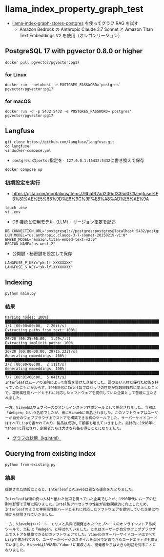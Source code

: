 # llama_index_property_graph_test

- [llama-index-graph-stores-postgres](https://github.com/hmatsu47/llama-index-graph-stores-postgres) を使ってグラフ RAG を試す
  - Amazon Bedrock の Anthropic Claude 3.7 Sonnet と Amazon Titan Text Embeddings V2 を使用（オレゴンリージョン）

## PostgreSQL 17 with pgvector 0.8.0 or higher

```sh:
docker pull pgvector/pgvector:pg17
```

### for Linux

```sh:
docker run --net=host -e POSTGRES_PASSWORD='postgres' pgvector/pgvector:pg17
```

### for macOS

```sh:
docker run -d -p 5432:5432 -e POSTGRES_PASSWORD='postgres' pgvector/pgvector:pg17
```

## Langfuse

```sh:
git clone https://github.com/langfuse/langfuse.git
cd langfuse
vi docker-compose.yml
```

- `postgres:`の`ports:`指定を`- 127.0.0.1:15432:5432`に書き換えて保存

```sh:
docker compose up
```

### 初期設定を実行

- https://qiita.com/moritalous/items/76ba9f2ad200df335d07#langfuse%E3%81%AE%E5%88%9D%E6%9C%9F%E8%A8%AD%E5%AE%9A

```sh:
touch .env
vi .env
```

- DB 接続と使用モデル（LLM）・リージョン指定を記述

```text:
DB_CONNECTION_URL="postgresql://postgres:postgres@localhost:5432/postgres"
LLM_MODEL="us.anthropic.claude-3-7-sonnet-20250219-v1:0"
EMBED_MODEL="amazon.titan-embed-text-v2:0"
REGION_NAME="us-west-2"
```

- 公開鍵・秘密鍵を設定して保存

```text:
LANGFUSE_P_KEY="pk-lf-XXXXXXXX"
LANGFUSE_S_KEY="sk-lf-XXXXXXXX"
```

## Indexing

```sh:
python main.py
```

### 結果

```text:
Parsing nodes: 100%|██████████████████████████████████████████████████████████████████████████████████████████████████████████████████████████████████████| 1/1 [00:00<00:00,  7.20it/s]
Extracting paths from text: 100%|███████████████████████████████████████████████████████████████████████████████████████████████████████████████████████| 20/20 [00:25<00:00,  1.29s/it]
Extracting implicit paths: 100%|█████████████████████████████████████████████████████████████████████████████████████████████████████████████████████| 20/20 [00:00<00:00, 29715.22it/s]
Generating embeddings: 100%|██████████████████████████████████████████████████████████████████████████████████████████████████████████████████████████████| 2/2 [00:00<00:00,  2.11it/s]
Generating embeddings: 100%|██████████████████████████████████████████████████████████████████████████████████████████████████████████████████████████████| 7/7 [00:01<00:00,  5.04it/s]
Interleafはムーアの法則によって影響を受けた企業でした。頭の良い人材と優れた技術を持っていたにもかかわらず、1990年代にIntel製プロセッサの性能が指数関数的に向上したことで、専用高性能ハードとそれに対応したソフトウェアを提供していた企業として苦境に立たされました。

一方、Viawebはウェブベースのオンラインストア作成ツールとして開発されました。当初は「Webgen」という名前でしたが、後にViawebに改名されました。このソフトウェアはユーザーが自分のウェブブラウザ上でストアを構築できる初のツールでした。サーバーサイドコードはすべてLispで書かれており、製品は成功して顧客も増えていきました。最終的に1998年にYahoo!に買収され、創業者たちは大きな利益を得ることになりました。
```

- [グラフの状態（kg.html）](./kg.html)

## Querying from existing index

```sh:
python from-existing.py
```

### 結果

```text:
提供された情報によると、InterleafとViawebは異なる運命をたどりました。

Interleafは頭の良い人材と優れた技術を持っていた企業でしたが、1990年代にムーアの法則の影響で苦境に陥りました。Intel製プロセッサの性能が指数関数的に向上したため、Interleafのような専用高性能ハードとそれに対応したソフトウェアを提供していた企業は市場から排除されていきました。

一方、Viawebはロバート・モリスと共同で開発されたウェブベースのオンラインストア作成ツールで、当初は「Webgen」と呼ばれていました。これはユーザーが自分のウェブブラウザ上でストアを構築できる初のソフトウェアでした。ViawebのサーバーサイドコードはすべてLispで書かれており、ユーザーがページのスタイルを自分で定義できるコードエディタも備えていました。Viawebは1998年にYahoo!に買収され、開発者たちは大きな利益を得ることになりました。
```
